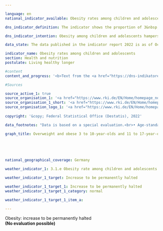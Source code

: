 ```yaml
---

language: en    
national_indicator_available: Obesity rates among children and adolescents    

dns_indicator_definition: The indicator shows the proportion of 3&nbsp;to 10-year-olds and of 11&nbsp;to 17-year-olds affected by obesity.    

dns_indicator_intention: Obesity among children and adolescents hampers age-appropriate development in those age groups. Exclusion and social withdrawal are the consequences, leading in turn to additional health as well as social problems. A high percentage of the children and adolescents who are already obese will continue to suffer from obesity as adults. For this reason, the proportion of obese children and adolescents in Germany should not increase any further.<br>    

data_state: The data published in the indicator report 2022 is as of Oct 31 2022. The data shown on this platform is updated regularly, so that more current data may be available online than published in the <a href="https://dns-indikatoren.de/en/facts_publications/">indicator report 2022</a>.    

indicator_name: Obesity rates among children and adolescents    
section: Health and nutrition    
postulate: Living healthy longer    

#content     
content_and_progress: '<b>Text from the <a href="https://dns-indikatoren.de/en/facts_publications/">Indicator Report 2021&nbsp;</a></b><br><br>The body mass index (<abbr title="Body Mass Index">BMI</abbr>) is a benchmark that is used to identify excess weight and especially obesity. It is calculated by dividing the body weight in kilograms by the square of an individual’s height in metres (<abbr title="Kilogram per square meter">kg/m²</abbr>). This calculation does not take account of age- and gender-specific differences or of an individual’s body mass composition. Since the ratio of height to weight constantly changes in children and adolescents, there is no single threshold value for all age groups for the classification of excess weight and obesity. Excess weight and obesity among children and adolescents are defined by using an individual’s age and gender to compare his or her <abbr title="Body Mass Index">BMI</abbr> with those of a predefined reference population. The percentile reference values proposed by Katrin Kromeyer-Hauschild are used as a comparison, as recommended by the Childhood Obesity Federation (<abbr title="Childhood Obesity Federation">AGA</abbr>). In this method, children and adolescents are said to be overweight if their <abbr title="Body Mass Index">BMI</abbr> is above the 90th age and gender-specific percentile of the reference population (> <abbr title="90th percentile">P90</abbr>), that is to say if they fall within the range of those 10% of the reference group with the highest <abbr title="Body Mass Index">BMIs</abbr>. A <abbr title="Body Mass Index">BMI</abbr> above the 97th percentile of the reference population (<abbr title="that is to say (id est)">i.e.</abbr> as high as the 3% of children and adolescents with the highest <abbr title="Body Mass Index">BMIs</abbr>) is classified as obesity (> <abbr title="97th percentile">P97</abbr>). For example, girls and boys aged three with a <abbr title="Body Mass Index">BMI</abbr> of 18.8&nbsp;<abbr title="Kilogram per square meter">kg/m²</abbr> are considered to be obese. These reference values are based on details of body size and weight that were recorded between 1985&nbsp;and 1998&nbsp;in various regions of Germany, using different methods.<br><br>The data for the indicator was collected by the Robert Koch Institute. The German Health Interview and Examination Survey for Children and Adolescents (<abbr title="Study on the health of children and adolescents in Germany">KiGGS</abbr>) for the period 2003&nbsp;to 2006&nbsp;delivered the first nationwide representative findings. Comparable measurement data are available for the period from 2014&nbsp;to 2017&nbsp;from the second follow-up of the <abbr title="Study on the health of children and adolescents in Germany">KiGGS</abbr> study (<abbr title="Study on the health of children and adolescents in Germany">KiGGS</abbr> Wave 2). To allow proper data comparison, the findings were standardised on the basis of extrapolated population data for 31&nbsp;December 2015.<br><br>For the 2014-2017&nbsp;period, 3.9% of the 3&nbsp;to 10-year-olds and 8.0% of the 11&nbsp;to 17-year-olds were classed as obese. While there were no differences between the sexes in the 3-10&nbsp;age group, the rates for the 11&nbsp;to 17-year-olds were 7.2% for girls and 8.7% for boys. In the period from 2003&nbsp;to 2006, the proportion of 3&nbsp;to 10-year-olds with obesity was about 5.2%; among the 11&nbsp;to 17-year-olds, it was about 8.3%. In that period too, girls and boys in the 3-10&nbsp;age group were equally affected. The figure for the 11-17&nbsp;age group broke down into 8.2% of the girls and 8.4% of the boys. The obesity rate has therefore fallen more sharply among 3&nbsp;to 10-year-olds than in the 11-17&nbsp;age group. While it fell by 1.0&nbsp;percentage points among girls aged 11&nbsp;to 17, it showed a slight increase of 0.3&nbsp;of a percentage point among boys in that age group.<br><br>The percentage of overweight 11-17-year-olds (> <abbr title="90th percentile">P90</abbr>) had not changed substantially since the 2003-2006&nbsp;period, showing a decline of 0.6&nbsp;of a percentage point to 12.3% in the 3-10&nbsp;age group and an increase of 0.6&nbsp;of a percentage point to 18.7% among 11&nbsp;to 17-year-olds.<br><br>Key factors in becoming overweight are nutrition and exercise habits, which vary considerably when the findings are examined in the light of socio-economic status (<abbr title="Socioeconomic status">SES</abbr>). The findings of <abbr title="Study on the health of children and adolescents in Germany">KiGGS</abbr> Wave 2&nbsp;confirm that 3&nbsp;to 17-year-olds with a low socio-economic status more often have an unhealthy diet and more rarely take part in sport than their contemporaries with a higher socio-economic status. The risk of excess weight and obesity among 3&nbsp;to 17-year-olds with a low socio-economic status are about three to four times greater than in the high status group; each group comprises about 20% of the sample population.'    

#Sources    

source_active_1: true
source_organisation_1: '<a href="https://www.rki.de/EN/Home/homepage_node.html">Robert Koch Institute</a>'
source_organisation_1_short: '<a href="https://www.rki.de/EN/Home/homepage_node.html" target="_blank">Robert Koch Institute</a>'
source_organisation_logo_1: '<a href="https://www.rki.de/EN/Home/homepage_node.html" target="_blank"><img src="https://dns-indikatoren.de/public/OrgImgEn/rki.png" alt="Robert Koch Institute" title=" Click here to visit the homepage of the organizationRobert Koch Institute" style="height:60px; width:148px; border: transparent"/></a>'
    
copyright: '&copy; Federal Statistical Office (Destatis), 2022'    

data_footnotes: "Data is based on a special evaluation.<br>• Age-standardized data (population status: December 31, 2015)."    

graph_title: Overweight and obese 3 to 10-year-olds and 11 to 17-year-olds    

    

        

national_geographical_coverage: Germany    

weather_indicator_1: 3.1.e Obesity rate among children and adolescents

weather_indicator_1_target: Increase to be permanently halted

weather_indicator_1_target_1: Increase to be permanently halted
weather_indicator_1_target_1_category: normal

weather_indicator_1_target_1_item_a:    
    
---
```



<div>
  <div class="my-header">
    <label class="default">Obesity: increase to be permanently halted
    </label>
  </div>
</div>
<div class="my-header-note">
  <label class="default"><b>(No evaluation possible)
  </b></label>
</div>
